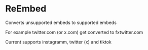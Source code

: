 # ReEmbed
Converts unsupported embeds to supported embeds  
  
For example twitter.com (or x.com) get converted to fxtwitter.com  

Current supports instagramm, twitter (x) and tiktok